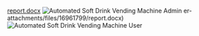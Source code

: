 [report.docx](https://github.com/user-attachments/files/16961799/report.docx)
![Automated Soft Drink Vending Machine Admin](https://github.com/user-attachments/assets/831c87b2-dc8c-4738-9946-bd9e899957c9)
er-attachments/files/16961799/report.docx)
![Automated Soft Drink Vending Machine User](https://github.com/user-attachments/assets/12e6417d-5fc6-4799-b33c-63f4397a35ac)

